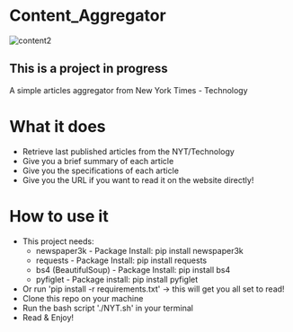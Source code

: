 # Content_Aggregator


![content2](https://github.com/KariHab/Content_Aggregator/assets/121245611/9d5aea41-9875-4507-ad6c-a1a3fbbd7c93)


This is a project in progress
--------------------------------
A simple articles aggregator from New York Times - Technology

# What it does
* Retrieve last published articles from the NYT/Technology
* Give you a brief summary of each article
* Give you the specifications of each article
* Give you the URL if you want to read it on the website directly!

# How to use it
* This project needs:
    * newspaper3k - Package Install: pip install newspaper3k
    * requests - Package Install: pip install requests
    * bs4 (BeautifulSoup) - Package Install: pip install bs4
    * pyfiglet - Package install: pip install pyfiglet
* Or run 'pip install -r requirements.txt' -> this will get you all set to read!
* Clone this repo on your machine
* Run the bash script './NYT.sh' in your terminal 
* Read & Enjoy!
